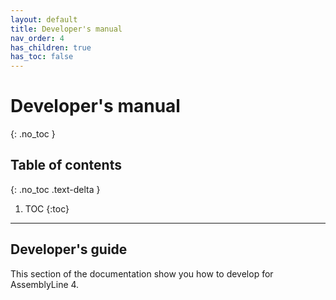```yaml
---
layout: default
title: Developer's manual
nav_order: 4
has_children: true
has_toc: false
---
```


# Developer's manual
{: .no_toc }


## Table of contents
{: .no_toc .text-delta }

1. TOC
{:toc}

---

## Developer's guide

This section of the documentation show you how to develop for AssemblyLine 4.